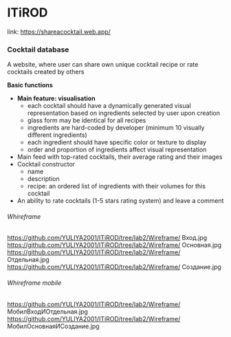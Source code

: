 # ITiROD

link: https://shareacocktail.web.app/

### Cocktail database
A website, where user can share own unique cocktail recipe or rate cocktails created by others

**Basic functions**
+	**Main feature: visualisation**
    + each cocktail should have a dynamically generated visual representation based on ingredients selected by user upon creation 
    + glass form may be identical for all recipes 
    + ingredients are hard-coded by developer (minimum 10 visually different ingredients) 
    + each ingredient should have specific color or texture to display
    + order and proportion of ingredients affect visual representation
+	Main feed with top-rated cocktails, their average rating and their images
+	Cocktail constructor
    + name
    + description
    + recipe: an ordered list of ingredients with their volumes for this cocktail
+	An ability to rate cocktails (1-5 stars rating system) and leave a comment

###### Whireframe
https://github.com/YULIYA2001/ITiROD/tree/lab2/Wireframe/ Вход.jpg<br>
https://github.com/YULIYA2001/ITiROD/tree/lab2/Wireframe/ Основная.jpg<br>
https://github.com/YULIYA2001/ITiROD/tree/lab2/Wireframe/ Отдельная.jpg<br>
https://github.com/YULIYA2001/ITiROD/tree/lab2/Wireframe/ Создание.jpg<br>

###### Whireframe mobile
https://github.com/YULIYA2001/ITiROD/tree/lab2/Wireframe/ МобилВходИОтдельная.jpg<br>
https://github.com/YULIYA2001/ITiROD/tree/lab2/Wireframe/ МобилОсновнаяИСоздание.jpg

